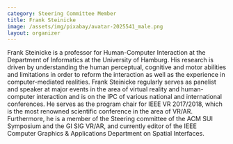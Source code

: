 ```yaml
---
category: Steering Committee Member
title: Frank Steinicke
image: /assets/img/pixabay/avatar-2025541_male.png
layout: organizer
---
```


Frank Steinicke is a professor for Human-Computer Interaction at the Department of Informatics at the University of Hamburg. His research is driven by understanding the human perceptual, cognitive and motor abilities and limitations in order to reform the interaction as well as the experience in computer-mediated realities. Frank Steinicke regularly serves as panelist and speaker at major events in the area of virtual reality and human-computer interaction and is on the IPC of various national and international conferences. He serves as the program chair for IEEE VR 2017/2018, which  is the most renowned scientific conference in the area of VR/AR. Furthermore, he is a member of the Steering committee of the ACM SUI Symposium and the GI SIG VR/AR, and currently editor of the IEEE Computer Graphics & Applications Department on Spatial Interfaces.
